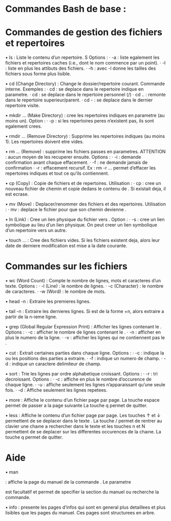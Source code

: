 ﻿
# Commandes Bash de base :

# Commandes de gestion des fichiers et repertoires
• ls : Liste le contenu d’un repertoire. S
Options :
· -a : liste egalement les fichiers et repertoires caches (i.e., dont le nom commence par un point).
· -l : liste en plus les attibuts des fichiers.
· -h : avec -l donne les tailles des fichiers sous forme plus lisible.

• cd (Change Directory) : Change le dossier/repertoire courant. Commande interne.
Exemples :
· cd <rep> : se deplace dans le repertoire indique en parametre.
· cd : se deplace dans le repertoire personnel (/)
· cd .. : remonte dans le repertoire superieur/parent.
· cd - : se deplace dans le dernier repertoire visite.

• mkdir <rep1> <rep2> ... (Make Directory) : cree les repertoires indiques en parametre (au moins
un). 
Option :
· -p : si les repertoires peres n’existent pas, ils sont egalement crees.

• rmdir <rep1> <rep2> ... (Remove Directory) : Supprime les repertoires indiques (au moins 1). Les
repertoires doivent etre vides.

• rm <fich1> <fich2> ... (Remove) : supprime les fichiers passes en parametres. ATTENTION :
aucun moyen de les recuperer ensuite. Options :
· -i : demande confirmation avant chaque effacement.
· -f : ne demande jamais de confirmation
· -r : effacement recursif. Ex : rm -r <rep1> <rep2> ... permet d’effacer les repertoires indiques
et tout ce qu’ils contiennent.

• cp (Copy) : Copie de fichiers et de repertoires.
Utilisation :
· cp <fich1> <fich2> : cree un nouveau fichier de chemin <fich2> et copie dedans le contenu de
<fich1>. Si <fich2> existait deja, il est ecrase.

• mv (Move) : Deplacer/renommer des fichiers et des repertoires.
Utilisation :
· mv <fich1> <fich2> : deplace le fichier <fich1> pour que son chemin devienne <fich2>.

• ln <fich1> <fich2> (Link) : Cree un lien physique du fichier <fich1> vers <fich2>.
Option :
· -s : cree un lien symbolique au lieu d’un lien physique. On peut creer un lien symbolique d’un
repertoire vers un autre.

• touch <fich1> <fich2> ... : Cree des fichiers vides. Si les fichiers existent deja, alors leur date de
derniere modification est mise a la date courante.


# Commandes sur les fichiers
• wc <fich> (Word Count) : Compte le nombre de lignes, mots et caracteres d’un texte.
Options :
· -l (Line) : le nombre de lignes.
· -c (Character) : le nombre de caracteres.
· -w (Word) : le nombre de mots.

• head -n <nb> <fich> : Extraire les <nb> premieres lignes.

• tail -n <nb> <fich> : Extraire les <nb> dernieres lignes. Si <nb> est de la forme +n, alors extraire a
partir de la n-ieme ligne.

• grep <motif> <fich> (Global Regular Expression Print) : Afficher les lignes contenant le <motif>.
Options :
· -c : afficher le nombre de lignes contenant le <motif>.
· -n : afficher en plus le numero de la ligne.
· -v : afficher les lignes qui ne contiennent pas le <motif>.

• cut <colonnes> <fich> : Extrait certaines parties dans chaque ligne.
Options :
· -c : indique la ou les positions des parties a extraire.
· -f : indique un numero de champ.
· -d : indique un caractere delimiteur de champ.

• sort <fich> : Trie les lignes par ordre alphabetique croissant.
Options :
· -r : tri decroissant.
Options :
· -c : affiche en plus le nombre d’occurence de chaque ligne.
· -u : affiche seulement les lignes n’apparaissant qu’une seule fois.
· -d : Affiche seulement les lignes repetees.

• more : Affiche le contenu d’un fichier page par page. La touche espace permet de passer a la
page suivante La touche q permet de quitter.

• less : Affiche le contenu d’un fichier page par page. Les touches ↑ et ↓ permettent de se deplacer
dans le texte . La touche / permet de rentrer au clavier une chaıne a rechercher dans le texte et les
touches n et N permettent de se deplacer sur les differentes occurences de la chaıne. La touche
q permet de quitter.


# Aide
• man <section> <commande> : affiche la page du manuel de la commande <commande>. Le parametre
<section> est facultatif et permet de specifier la section du manuel ou recherche la commande.

• info : presente les pages d’infos qui sont en general plus detaillees et plus lisibles que les pages du
manuel. Ces pages sont structurees en arbre.


